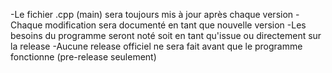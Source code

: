 -Le fichier .cpp (main) sera toujours mis à jour après chaque version
-Chaque modification sera documenté en tant que nouvelle version
-Les besoins du programme seront noté soit en tant qu'issue ou directement sur la release
-Aucune release officiel ne sera fait avant que le programme fonctionne (pre-release seulement)
